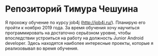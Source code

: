 # Репозиторий Тимура Чешуина
Я прохожу обучение по курсу job4j (http://job4j.ru/). Планирую его пройти к ноябрю 2019 года. За время обучения хочу научиться программировать на достаточно серьёзном уровне, чтобы впоследствии устроиться на работу на должность Junior Android developer.
Здесь находятся наиболее интересные проекты, которые я реализовывал во время обучения. 